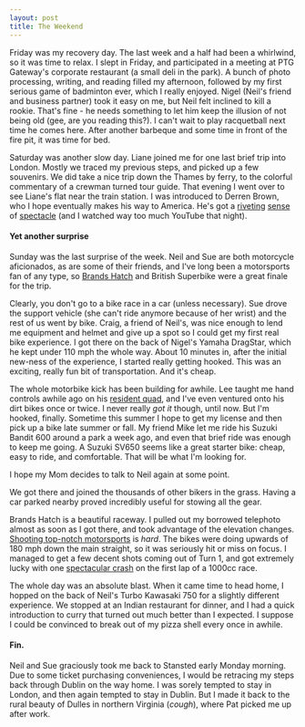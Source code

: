 ```yaml
---
layout: post
title: The Weekend
---
```


Friday was my recovery day.  The last week and a half had been a whirlwind, so it was time to relax.  I slept in Friday, and participated in a meeting at PTG Gateway's corporate restaurant (a small deli in the park).  A bunch of photo processing, writing, and reading filled my afternoon, followed by my first serious game of badminton ever, which I really enjoyed.  Nigel (Neil's friend and business partner) took it easy on me, but Neil felt inclined to kill a rookie.  That's fine - he needs something to let him keep the illusion of not being old (gee, are you reading this?).  I can't wait to play racquetball next time he comes here.  After another barbeque and some time in front of the fire pit, it was time for bed.

Saturday was another slow day.  Liane joined me for one last brief trip into London.  Mostly we traced my previous steps, and picked up a few souvenirs.  We did take a nice trip down the Thames by ferry, to the colorful commentary of a crewman turned tour guide.  That evening I went over to see Liane's flat near the train station.  I was introduced to Derren Brown, who I hope eventually makes his way to America.  He's got a [riveting](http://youtube.com/watch?v=lW2yKlNFFuU) [sense](http://youtube.com/watch?v=3Vz_YTNLn6w) of [spectacle](http://youtube.com/watch?v=8ZohpDS2aMc) (and I watched way too much YouTube that night).

#### Yet another surprise

Sunday was the last surprise of the week.  Neil and Sue are both motorcycle aficionados, as are some of their friends, and I've long been a motorsports fan of any type, so [Brands Hatch](http://en.wikipedia.org/wiki/Brands_Hatch) and British Superbike were a great finale for the trip.

Clearly, you don't go to a bike race in a car (unless necessary).  Sue drove the support vehicle (she can't ride anymore because of her wrist) and the rest of us went by bike.  Craig, a friend of Neil's, was nice enough to lend me equipment and helmet and give up a spot so I could get my first real bike experience.  I got there on the back of Nigel's Yamaha DragStar, which he kept under 110 mph the whole way.  About 10 minutes in, after the initial new-ness of the experience, I started really getting hooked.  This was an exciting, really fun bit of transportation.  And it's cheap.

The whole motorbike kick has been building for awhile.  Lee taught me hand controls awhile ago on his [resident quad](http://riskman.smugmug.com/gallery/4778342_QoqEo#283602415_rCQ9D-A-LB), and I've even ventured onto his dirt bikes once or twice.  I never really *got it* though, until now.  But I'm hooked, finally.  Sometime this summer I hope to get my license and then pick up a bike late summer or fall.  My friend Mike let me ride his Suzuki Bandit 600 around a park a week ago, and even that brief ride was enough to keep me going.  A Suzuki SV650 seems like a great starter bike: cheap, easy to ride, and comfortable.  That will be what I'm looking for.

I hope my Mom decides to talk to Neil again at some point.

We got there and joined the thousands of other bikers in the grass.  Having a car parked nearby proved incredibly useful for stowing all the gear.

Brands Hatch is a beautiful raceway.  I pulled out my borrowed telephoto almost as soon as I got there, and took advantage of the elevation changes.  [Shooting top-notch motorsports](http://riskman.smugmug.com/gallery/4924063_2bepa#294173331_YPiH8) is *hard*.  The bikes were doing upwards of 180 mph down the main straight, so it was seriously hit or miss on focus.  I managed to get a few decent shots coming out of Turn 1, and got extremely lucky with one [spectacular crash](http://riskman.smugmug.com/gallery/4924063_2bepa#294174305_KBPsu) on the first lap of a 1000cc race.

The whole day was an absolute blast.  When it came time to head home, I hopped on the back of Neil's Turbo Kawasaki 750 for a slightly different experience.  We stopped at an Indian restaurant for dinner, and I had a quick introduction to curry that turned out much better than I expected.  I suppose I could be convinced to break out of my pizza shell every once in awhile.

#### Fin.

Neil and Sue graciously took me back to Stansted early Monday morning.  Due to some ticket purchasing conveniences, I would be retracing my steps back through Dublin on the way home.  I was sorely tempted to stay in London, and then again tempted to stay in Dublin.  But I made it back to the rural beauty of Dulles in northern Virginia (*cough*), where Pat picked me up after work.
